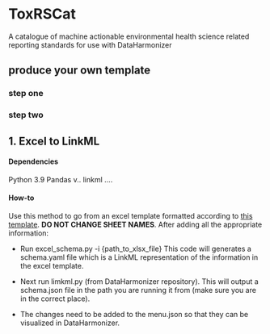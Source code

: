 

# ToxRSCat
A catalogue of machine actionable environmental health science related reporting standards for use with DataHarmonizer

## produce your own template
### step one


### step two

## 1. Excel to LinkML
#### Dependencies
Python 3.9
Pandas v..
linkml
....

#### How-to
Use this method to go from an excel template formatted according to [this template](./script/LinkML_template.xlsx). __DO NOT CHANGE SHEET NAMES__. 
After adding all the appropriate information:

- Run excel_schema.py -i {path_to_xlsx_file}
This code will generates a schema.yaml file which is a LinkML representation of the information in the excel template. 

- Next run limkml.py (from DataHarmonizer repository). This will output a schema.json file in the path you are running it from (make sure you are in the correct place). 

- The changes need to be added to the menu.json so that they can be visualized in DataHarmonizer.
